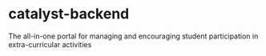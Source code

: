 # catalyst-backend
The all-in-one portal for managing and encouraging student participation in extra-curricular activities
